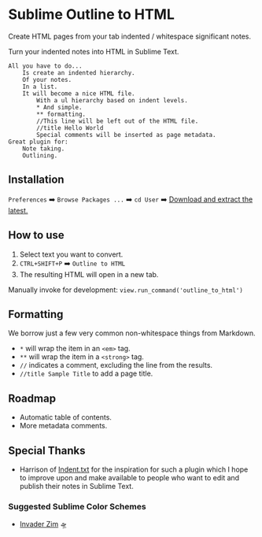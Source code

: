 # Sublime Outline to HTML
Create HTML pages from your tab indented / whitespace significant notes.

Turn your indented notes into HTML in Sublime Text.

```
All you have to do...
    Is create an indented hierarchy.
    Of your notes.
    In a list.
    It will become a nice HTML file.
        With a ul hierarchy based on indent levels.
        * And simple.
        ** formatting.
        //This line will be left out of the HTML file.
        //title Hello World
        Special comments will be inserted as page metadata.
Great plugin for:
    Note taking.
    Outlining.
```

## Installation

`Preferences` ➡️ `Browse Packages ...` ➡️ `cd User` ➡️ [Download and extract the latest.](https://github.com/gnat/sublime-outliner-html/archive/refs/heads/main.zip)

## How to use

1. Select text you want to convert.
2. `CTRL+SHIFT+P` ➡️ `Outline to HTML`
3. The resulting HTML will open in a new tab.

Manually invoke for development: `view.run_command('outline_to_html')`

## Formatting

We borrow just a few very common non-whitespace things from Markdown.

* `*` will wrap the item in an `<em>` tag.
* `**` will wrap the item in a `<strong>` tag.
* `//` indicates a comment, excluding the line from the results.
* `//title Sample Title` to add a page title.

## Roadmap

* Automatic table of contents.
* More metadata comments.

## Special Thanks

* Harrison of [Indent.txt](https://github.com/Harrison-M/indent.txt) for the inspiration for such a plugin which I hope to improve upon and make available to people who want to edit and publish their notes in Sublime Text.

### Suggested Sublime Color Schemes

* [Invader Zim](https://github.com/gnat/sublime-invader-zim) 🛸
